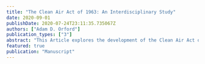 ```yaml
---
title: "The Clean Air Act of 1963: An Interdisciplinary Study"
date: 2020-09-01
publishDate: 2020-07-24T23:11:35.735067Z
authors: ["Adam D. Orford"]
publication_types: ["3"]
abstract: "This Article explores the development of the Clean Air Act of 1963, which was the first federal law designed to fight air pollution rather than to study it. The Article focuses on the postwar years – 1945-1963 – and explores the rise of public health medical research, cooperative federalism, and the desire to harness the powers of the federal government for domestic social improvement, as key precursors to environmental law. It examines the origins of the idea that the federal government should “do something” about air pollution, and how that idea was translated, through drafting, lobbying, politicking, hearings, debate, influence, and votes, into a new commitment to a national program to end air pollution in the United States. In addition to presenting new perspectives on this understudied period in the development of environmental law, it is hoped that this work will shed some light on the nature of political opposition to environmental regulation, which today is one of the greatest challenges to effective pollution control."
featured: true
publication: "Manuscript"
---
```


